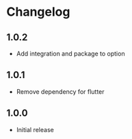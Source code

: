 # Changelog

## 1.0.2

* Add integration and package to option

## 1.0.1

* Remove dependency for flutter

## 1.0.0

* Initial release
